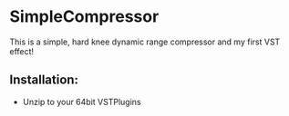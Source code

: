 # SimpleCompressor

This is a simple, hard knee dynamic range compressor and my first VST effect!


## Installation:
- Unzip to your 64bit VSTPlugins
